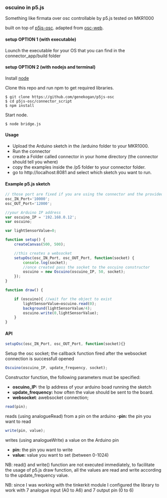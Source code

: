 ### oscuino in p5.js

Something like firmata over osc controllable by p5.js
tested on MKR1000

built on top of [p5js-osc](https://github.com/genekogan/p5js-osc).
adapted from [osc-web](https://github.com/automata/osc-web).

#### setup OPTION 1 (with executable)

Lounch the executable for your OS that you can find in the connector_app/build folder

#### setup OPTION 2 (with nodejs and terminal)

Install [node](https://nodejs.org/)

Clone this repo and run npm to get required libraries.

	$ git clone https://github.com/genekogan/p5js-osc
	$ cd p5js-osc/connector_script
	$ npm install

Start node.

    $ node bridge.js

#### Usage

- Upload the Arduino sketch in the /arduino folder to your MKR1000.
- Run the connector
- create a Folder called connector in your home directory (the connector should tell you where)
- copy the examples inside the /p5 folder to your connector folder.
- go to http://localhost:8081 and select which sketch you want to run.

#### Example p5.js sketch

```javascript
// those port are fixed if you are using the connector and the provided Arduino sketch
osc_IN_Port='10000';
osc_OUT_Port='12000';

//your Arduino IP address
var oscuino_IP = '192.168.0.12';
var oscuino;

var lightSensorValue=0;

function setup() {
	createCanvas(500, 500);

	//this creates a websocket
	setupOsc(osc_IN_Port, osc_OUT_Port, function(socket) {
		console.log(socket);
		//once created pass the socket to the oscuino constructor
		oscuino = new Oscuino(oscuino_IP, 50, socket);
	});
}

function draw() {

	if (oscuino){ //wait for the object to exist
		lightSensorValue=oscuino.read(0);
		background(lightSensorValue/4);
		oscuino.write(0,lightSensorValue);
	}
}
```


#### API
```javascript
setupOsc(osc_IN_Port, osc_OUT_Port, function(socket){}
```

Setup the osc socket;
the callback function fired after the websocket connection is successfull opened

```javascript
Oscuino(oscuino_IP, update_frequency, socket);
```
Constructor function, the following parameters must be specified:


- **oscuino_IP:** the Ip address of your arduino boad running the sketch
- **update_frequency:** how often the value should be sent to the board.
- **websocket**: awebsocket connection;


```javascript
read(pin);
```
reads (using analogueRead) from a pin on the arduino
-**pin:** the pin you want to read

```javascript
write(pin, value);
```
writes (using analogueWrite) a value on the Arduino pin
- **pin:** the pin you want to write
- **value:** value you want to set (between 0-1024)

NB: read() and write() function are not executed immediately, to facilitate the usage of p5.js draw function, all the values are read and write according to the update_frequency value.

NB: since I was working with the tinkerkit module I configured the library to work with 7 analogue input (A0 to A6) and 7 output pin (0 to 6)
